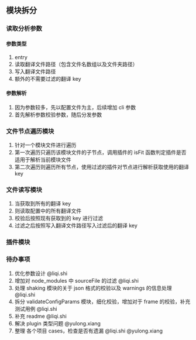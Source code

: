 ## 模块拆分

### 读取分析参数

#### 参数类型

1. entry
2. 读取翻译文件路径（包含文件名数组以及文件夹路径）
3. 写入翻译文件路径
4. 额外的不需要过滤的翻译 key

#### 参数解析

1. 因为参数较多，先以配置文件为主，后续增加 cli 参数
2. 首先解析参数校验参数，随后分发参数

### 文件节点遍历模块

1. 针对一个模块文件进行遍历
2. 第一次遍历只遍历该模块文件的子节点，调用插件的 isFit 函数判定插件是否适用于解析当前模块文件
3. 第二次遍历则遍历所有节点，使用过滤的插件对节点进行解析获取使用的翻译 key

### 文件读写模块

1. 当获取到所有的翻译 key
2. 则读取配置中的所有翻译文件
3. 校验后按照现有获取到的 key 进行过滤
4. 过滤之后按照写入翻译文件路径写入过滤后的翻译 key

### 插件模块

### 待办事项

1.  优化参数设计 @liqi.shi
2.  增加对 node_modules 中 sourceFile 的过滤 @liqi.shi
3.  处理 shaking 模块的关于 json 格式的校验以及 warnings 的信息处理 @liqi.shi
4.  拆分 validateConfigParams 模块，细化校验，增加对于 frame 的校验，补充测试用例 @liqi.shi
5.  补充 readme @liqi.shi
6.  解决 plugin 类型问题 @yulong.xiang
7.  整理 各个项目 cases，检查是否有遗漏 @liqi.shi @yulong.xiang
